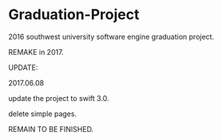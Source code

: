 # Graduation-Project

2016 southwest university software engine graduation project.

REMAKE in 2017.

UPDATE:

2017.06.08

update the project to swift 3.0.

delete simple pages.

REMAIN TO BE FINISHED.
